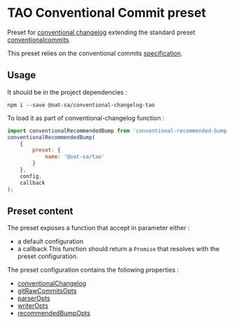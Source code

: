 # TAO Conventional Commit preset

Preset for [conventional changelog](https://github.com/conventional-changelog) extending the standard preset [conventionalcommits](https://github.com/conventional-changelog/conventional-changelog/tree/master/packages/conventional-changelog-conventionalcommits).

This preset relies on the conventional commits [specification](https://www.conventionalcommits.org/en/v1.0.0/).

## Usage

It should be in the project dependencies :

```
npm i --save @oat-sa/conventional-changelog-tao
```

To load it as part of conventional-changelog function :

```js
import conventionalRecommendedBump from 'conventional-recommended-bump';
conventionalRecommendedBump(
    {
        preset: {
            name: '@oat-sa/tao'
        }
    },
    config,
    callback
);
```

## Preset content

The preset exposes a function that accept in parameter either :

-   a default configuration
-   a callback
    This function should return a `Promise` that resolves with the preset configuration.

The preset configuration contains the following properties :

-   [conventionalChangelog](https://github.com/conventional-changelog/conventional-changelog/tree/master/packages/conventional-changelog-core#api)
-   [gitRawCommitsOpts](https://github.com/conventional-changelog/conventional-changelog/tree/master/packages/git-raw-commits#gitrawcommitsgitopts-execopts)
-   [parserOpts](https://github.com/conventional-changelog/conventional-changelog/tree/master/packages/conventional-commits-parser#conventionalcommitsparseroptions)
-   [writerOpts](https://github.com/conventional-changelog/conventional-changelog/tree/master/packages/conventional-changelog-writer#options)
-   [recommendedBumpOpts](https://github.com/conventional-changelog/conventional-changelog/tree/master/packages/conventional-recommended-bump#options)
